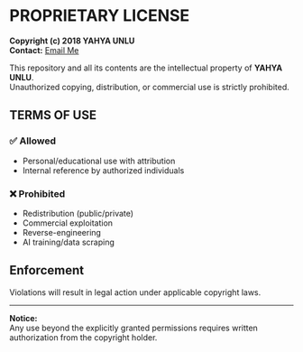 # PROPRIETARY LICENSE

**Copyright (c) 2018 YAHYA UNLU**  
**Contact:** [Email Me](mailto:yhunlu87@gmail.com)

This repository and all its contents are the intellectual property of **YAHYA UNLU**.  
Unauthorized copying, distribution, or commercial use is strictly prohibited.

## TERMS OF USE

### ✅ Allowed
- Personal/educational use with attribution
- Internal reference by authorized individuals

### ❌ Prohibited
- Redistribution (public/private)
- Commercial exploitation
- Reverse-engineering
- AI training/data scraping

## Enforcement
Violations will result in legal action under applicable copyright laws.

---

**Notice:**  
Any use beyond the explicitly granted permissions requires written authorization from the copyright holder.
